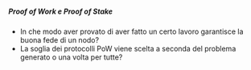 
##### Proof of Work e Proof of Stake ####

- In che modo aver provato di aver fatto un certo lavoro garantisce la buona fede di un nodo?
- La soglia dei protocolli PoW viene scelta a seconda del problema generato o una volta per tutte?


